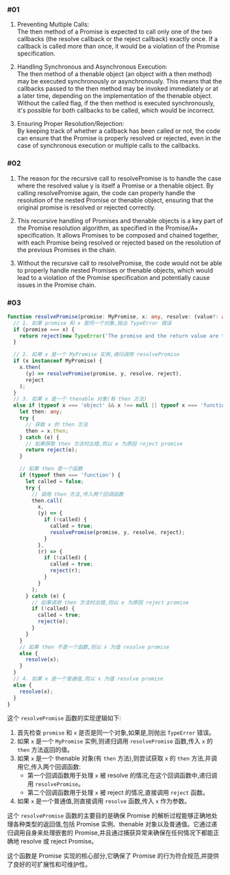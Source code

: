 ### #01
1. Preventing Multiple Calls:  
The then method of a Promise is expected to call only one of the two callbacks (the resolve callback or the reject callback) exactly once. If a callback is called more than once, it would be a violation of the Promise specification.

2. Handling Synchronous and Asynchronous Execution:  
The then method of a thenable object (an object with a then method) may be executed synchronously or asynchronously. This means that the callbacks passed to the then method may be invoked immediately or at a later time, depending on the implementation of the thenable object.
Without the called flag, if the then method is executed synchronously, it's possible for both callbacks to be called, which would be incorrect.

3. Ensuring Proper Resolution/Rejection:  
By keeping track of whether a callback has been called or not, the code can ensure that the Promise is properly resolved or rejected, even in the case of synchronous execution or multiple calls to the callbacks.

### #02
1. The reason for the recursive call to resolvePromise is to handle the case where the resolved value y is itself a Promise or a thenable object. By calling resolvePromise again, the code can properly handle the resolution of the nested Promise or thenable object, ensuring that the original promise is resolved or rejected correctly.

2. This recursive handling of Promises and thenable objects is a key part of the Promise resolution algorithm, as specified in the Promise/A+ specification. It allows Promises to be composed and chained together, with each Promise being resolved or rejected based on the resolution of the previous Promises in the chain.

3. Without the recursive call to resolvePromise, the code would not be able to properly handle nested Promises or thenable objects, which would lead to a violation of the Promise specification and potentially cause issues in the Promise chain.


### #03
```typescript
function resolvePromise(promise: MyPromise, x: any, resolve: (value?: any) => void, reject: (reason?: any) => void) {
  // 1. 如果 promise 和 x 是同一个对象,抛出 TypeError 错误
  if (promise === x) {
    return reject(new TypeError('The promise and the return value are the same'));
  }

  // 2. 如果 x 是一个 MyPromise 实例,递归调用 resolvePromise
  if (x instanceof MyPromise) {
    x.then(
      (y) => resolvePromise(promise, y, resolve, reject),
      reject
    );
  }
  // 3. 如果 x 是一个 thenable 对象(有 then 方法)
  else if (typeof x === 'object' && x !== null || typeof x === 'function') {
    let then: any;
    try {
      // 获取 x 的 then 方法
      then = x.then;
    } catch (e) {
      // 如果获取 then 方法时出错,则以 e 为原因 reject promise
      return reject(e);
    }

    // 如果 then 是一个函数
    if (typeof then === 'function') {
      let called = false;
      try {
        // 调用 then 方法,传入两个回调函数
        then.call(
          x,
          (y) => {
            if (!called) {
              called = true;
              resolvePromise(promise, y, resolve, reject);
            }
          },
          (r) => {
            if (!called) {
              called = true;
              reject(r);
            }
          }
        );
      } catch (e) {
        // 如果调用 then 方法时出错,则以 e 为原因 reject promise
        if (!called) {
          called = true;
          reject(e);
        }
      }
    }
    // 如果 then 不是一个函数,则以 x 为值 resolve promise
    else {
      resolve(x);
    }
  }
  // 4. 如果 x 是一个普通值,则以 x 为值 resolve promise
  else {
    resolve(x);
  }
}
```

这个 `resolvePromise` 函数的实现逻辑如下:

1. 首先检查 `promise` 和 `x` 是否是同一个对象,如果是,则抛出 `TypeError` 错误。
2. 如果 `x` 是一个 `MyPromise` 实例,则递归调用 `resolvePromise` 函数,传入 `x` 的 `then` 方法返回的值。
3. 如果 `x` 是一个 thenable 对象(有 `then` 方法),则尝试获取 `x` 的 `then` 方法,并调用它,传入两个回调函数:
   - 第一个回调函数用于处理 `x` 被 resolve 的情况,在这个回调函数中,递归调用 `resolvePromise`。
   - 第二个回调函数用于处理 `x` 被 reject 的情况,直接调用 `reject` 函数。
4. 如果 `x` 是一个普通值,则直接调用 `resolve` 函数,传入 `x` 作为参数。

这个 `resolvePromise` 函数的主要目的是确保 Promise 的解析过程能够正确地处理各种类型的返回值,包括 Promise 实例、thenable 对象以及普通值。它通过递归调用自身来处理嵌套的 Promise,并且通过捕获异常来确保在任何情况下都能正确地 resolve 或 reject Promise。

这个函数是 Promise 实现的核心部分,它确保了 Promise 的行为符合规范,并提供了良好的可扩展性和可维护性。